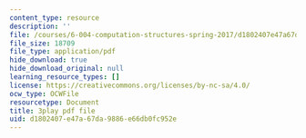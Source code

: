 ```yaml
---
content_type: resource
description: ''
file: /courses/6-004-computation-structures-spring-2017/d1802407e47a67da9886e66db0fc952e_1shiN7898cc.pdf
file_size: 18709
file_type: application/pdf
hide_download: true
hide_download_original: null
learning_resource_types: []
license: https://creativecommons.org/licenses/by-nc-sa/4.0/
ocw_type: OCWFile
resourcetype: Document
title: 3play pdf file
uid: d1802407-e47a-67da-9886-e66db0fc952e
---
```

